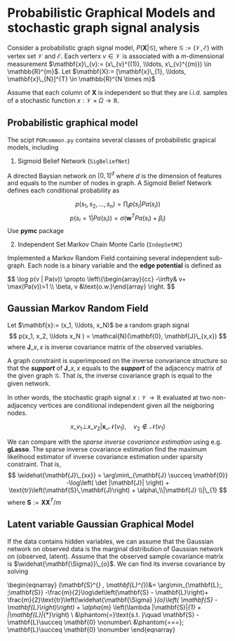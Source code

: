 # Probabilistic Graphical Models and stochastic graph signal analysis

Consider a probabilistic graph signal model, $P(\mathbf{X}|\mathcal{G})$, where $\mathcal{G}:= (\mathcal{V}, \mathcal{E})$ with vertex set $\mathcal{V}$ and $\mathcal{E}$. Each verterx $v\in \mathcal{V}$ is associated with a $m$-dimensional measurement $\mathbf{x}\_{v}:= (x\_{v}^{(1)}, \\ldots, x\_{v}^{(m)}) \in \mathbb{R}^{m}$. Let $\mathbf{X}:= [\mathbf{x}\_{1}, \\ldots, \mathbf{x}\_{N}]^{T} \in \mathbb{R}^{N \times m}$ 

Assume that each column of $\mathbf{X}$ is independent so that they are i.i.d. samples of a stochastic function $x: \mathcal{V} \times \Omega \rightarrow \mathbb{R}$. 

<!--
$$
   x\_{v} = f(h\_{1}, \\ldots, h\_{v}, \\ldots, h\_{N}), \quad v \in \mathcal{V}
$$ with 
$$
    p(h\_{1}, h_2, \\ldots h_{N} ) = \mathcal{N}(\mathbf{0}, \mathbf{J}\_{h,h})
$$ where $\mathbf{J}\_{h,h}$ is inverse covariance matrix of the hidden variables. 
-->

## Probabilistic graphical model 

The scipt `PGMcommon.py` contains several classes of probabilistic grapical models, including 

  1. Sigmoid Belief Network (`SigBeliefNet`)

   A directed Baysian network on $[0,1]^d$ where $d$ is the dimension of features and equals to the number of nodes in graph. A Sigmoid Belief Network defines each conditional probability as 

   $$
      p(s_{1}, s_{2}, \ldots, s_{n}) = \prod_{i} p(s_{i}|Pa(s_{i}))
   $$
   $$
      p(s_{i} = 1 | Pa(s_{i})) = \sigma\left(\mathbf{w}^{T}Pa(s_{i}) + \beta_{i} \right)  
   $$
   Use __pymc__ package


  2. Independent Set Markov Chain Monte Carlo (`IndepSetMC`)

   Implemented a Markov Random Field containing several independent sub-graph. Each node is a binary variable and the __edge potential__ is defined as 

   $$
      \log p(v | Pa(v)) \propto \left\\{\\begin{array}{cc} -\infty& v+ \max(Pa(v))>1 \\\\ \beta\, v &\text{o.w.}\\end{array} \right. 
   $$
  

## Gaussian Markov Random Field

Let $\mathbf{x}:= (x_1, \\ldots, x_N)$ be a random graph signal 
$$
    p(x_1, x_2, \\ldots x_N ) = \mathcal{N}(\mathbf{0}, \mathbf{J}\_{x,x})
$$ where $\mathbf{J}\_{x,x}$ is inverse covariance matrix of the observed variables. 

A graph constraint is superimposed on the inverse convariance structure so that the ___support___ of $\mathbf{J}\_{x,x}$ equals to the ___support___ of the adjacency matrix of the given graph $\mathcal{G}$. That is, the inverse covariance graph is equal to the given network. 

In other words, the stochastic graph signal $x: \mathcal{V} \rightarrow \mathbb{R}$ evaluated at two non-adjacency vertices are conditional independent given all the neigboring nodes. 

$$ x\_{v_1} \bot x\_{v_2} | \mathbf{x}\_{\mathcal{N}(v_1)}, \quad  v_2 \not\in \mathcal{N}(v_1)  $$

We can compare with the _sparse inverse covariance estimation_ using e.g. __gLasso__. The sparse inverse covariance estimation find the maximum likelihood estimator of inverse covariance estimation under sparsity constraint. That is, 
$$
   \widehat{\mathbf{J}\_{xx}} = \arg\min\_{\mathbf{J} \succeq \mathbf{0}} -\log\left( \det |\mathbf{J}| \right) + \text{tr}\left(\mathbf{S}\,\mathbf{J}\right) + \alpha\,\\|\mathbf{J} \\|\_{1} 
$$ 
where $\mathbf{S} := \mathbf{X}\mathbf{X}^{T}/m$


## Latent variable Gaussian Graphical Model

If the data contains hidden variables, we can assume that the Gaussian network on observed data is the marginal distribution of Gaussian network on (observed, latent). Assume that the observed sample covariance matrix is $\widehat{\mathbf{\Sigma}}\_{o}$. We can find its inverse covariance by solving 

\begin{eqnarray}
 (\mathbf{S}^{*} , \mathbf{L}^{*})&= \arg\min_{\mathbf{L}\;, \;\mathbf{S}} -\frac{m}{2}\log\det\left(\mathbf{S} - \mathbf{L}\right)+ \frac{m}{2}\text{tr}\left(\widehat{\mathbf{\Sigma} }_{o}\left( \mathbf{S} - \mathbf{L}\right)\right) + \alpha_{m} \left(\lambda \|\mathbf{S}\|_{1}  + \|\mathbf{L}\|_{*}\right)  \\
&\phantom{=}\text{s.t. }\quad \mathbf{S} - \mathbf{L}\succeq \mathbf{0} \nonumber\\
&\phantom{===}\; \mathbf{L}\succeq \mathbf{0}  \nonumber
\end{eqnarray}
